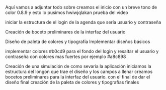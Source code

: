 Aquí vamos a adjuntar todo sobre creamos el inicio con un breve tono de color 0.8.9 y esto lo pusimos hwiwjqlakan prueba del video 

iniciar la estructura de el login de la agenda que sería usuario y contraseña

Creación de boceto preliminares de la interfaz del usuario 

Diseño de paleta de colores y tipografía
Implementar diseños básicos 

implementar colores   #b0cd9 para el fondo del login y resaltar el usuario y contraseña con colores mas fuertes por ejemplo #a8c898

Creación de una simulación de como sevaría la aplicación 
iniciamos la estructura del longon que trae el diseño y los campos a llenar
creamos bocetos preliminares  para la interfaz del usuario. con el final de dar el diseño final
creación de la paleta de colores y tipografías finales